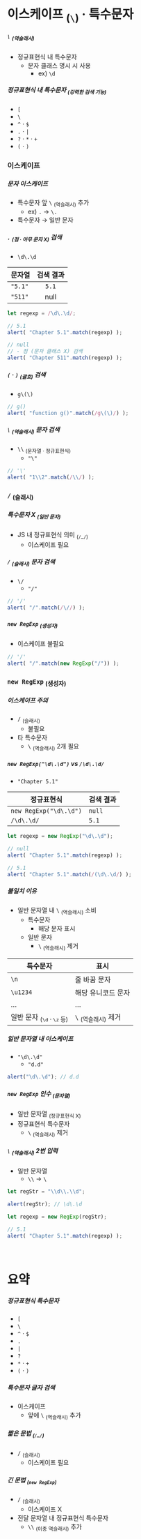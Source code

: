 이스케이프 <sub>(`\`)</sub> · 특수문자
====

##### `\` <sub>(역슬래시)</sub>
- 정규표현식 내 특수문자
  - 문자 클래스 명시 시 사용
    - ex\) `\d`

##### 정규표현식 내 특수문자 <sub>(강력한 검색 기능)</sub>
- `[`
- `\`
- `^` · `$`
- `.` · `|`
- `?` · `*` · `+`
- `(` · `)`

### 이스케이프

##### 문자 이스케이프
- 특수문자 앞 `\` <sub>(역슬래시)</sub> 추가
  - ex\) `.` → `\.`
- 특수문자 → 일반 문자

##### `.` <sub>(점 · 아무 문자 X)</sub> 검색
- `\d\.\d`

|문자열|검색 결과|
|---|:---:|
|`"5.1"`|`5.1`|
|`"511"`|null|

```javascript
let regexp = /\d\.\d/;

// 5.1
alert( "Chapter 5.1".match(regexp) );

// null
// - 점 (문자 클래스 X) 검색
alert( "Chapter 511".match(regexp) );
```

##### `(` · `)` <sub>(괄호)</sub> 검색
- `g\(\)`
```javascript
// g()
alert( "function g()".match(/g\(\)/) );
```

##### `\` <sub>(역슬래시)</sub> 문자 검색
- `\\` <sub>(문자열 · 정규표현식)</sub>
  - `"\"`
```javascript
// '\'
alert( "1\\2".match(/\\/) );
```

### `/` <sub>(슬래시)</sub>

##### 특수문자 X <sub>(일반 문자)</sub>
- JS 내 정규표현식 의미 <sub>(`/…/`)</sub>
  - 이스케이프 필요

##### `/` <sub>(슬래시)</sub> 문자 검색
- `\/`
  - `"/"`
```javascript
// '/'
alert( "/".match(/\//) );
```

##### `new RegExp` <sub>(생성자)</sub>
- 이스케이프 불필요
```javascript
// '/'
alert( "/".match(new RegExp("/")) );
```

### `new RegExp` <sub>(생성자)</sub>

##### 이스케이프 주의
- `/` <sub>(슬래시)</sub>
  - 불필요
- 타 특수문자
  - `\` <sub>(역슬래시)</sub> 2개 필요

##### `new RegExp("\d\.\d")` vs `/\d\.\d/`
- `"Chapter 5.1"`

|정규표현식|검색 결과|
|---|---|
|`new RegExp("\d\.\d")`|`null`|
|`/\d\.\d/`|`5.1`|

```javascript
let regexp = new RegExp("\d\.\d");

// null
alert( "Chapter 5.1".match(regexp) );

// 5.1
alert( "Chapter 5.1".match(/(\d\.\d/) );
```

##### 불일치 이유
- 일반 문자열 내 `\` <sub>(역슬래시)</sub> 소비
  - 특수문자
    - 해당 문자 표시
  - 일반 문자
    - `\` <sub>(역슬래시)</sub> 제거

|특수문자|표시|
|---|---|
|`\n`|줄 바꿈 문자|
|`\u1234`|해당 유니코드 문자|
|…|…|
|일반 문자 <sub>(`\d` · `\z` 등)</sub>|`\` <sub>(역슬래시)</sub> 제거|

##### 일반 문자열 내 이스케이프
- `"\d\.\d"`
  - `"d.d"`
```javascript
alert("\d\.\d"); // d.d
```

##### `new RegExp` 인수 <sub>(문자열)</sub>
- 일반 문자열 <sub>(정규표현식 X)</sub>
- 정규표현식 특수문자
  - `\` <sub>(역슬래시)</sub> 제거

##### `\` <sub>(역슬래시)</sub> 2번 입력
- 일반 문자열
  - `\\` → `\`
```javascript
let regStr = "\\d\\.\\d";

alert(regStr); // \d\.\d

let regexp = new RegExp(regStr);

// 5.1
alert( "Chapter 5.1".match(regexp) );
```

<br />

요약
====

##### 정규표현식 특수문자
- `[`
- `\`
- `^` · `$`
- `.`
- `|`
- `?`
- `*` · `+`
- `(` · `)`

##### 특수문자 글자 검색
- 이스케이프
  - 앞에 `\` <sub>(역슬래시)</sub> 추가

##### 짧은 문법 <sub>(`/…/`)</sub>
- `/` <sub>(슬래시)</sub>
  - 이스케이프 필요

##### 긴 문법 <sub>(`new RegExp`)</sub>
- `/` <sub>(슬래시)</sub>
  - 이스케이프 X
- 전달 문자열 내 정규표현식 특수문자
  - `\\` <sub>(이중 역슬래시)</sub> 추가
